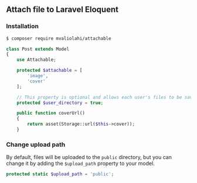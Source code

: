 ## Attach file to Laravel Eloquent

### Installation

```bash
$ composer require mvaliolahi/attachable
```

```php
class Post extends Model
{
    use Attachable;

    protected $attachable = [
        'image',
        'cover'
    ];

    // This property is optional and allows each user's files to be saved in a separate folder.
    protected $user_directory = true;

    public function coverUrl()
    {
        return asset(Storage::url($this->cover));
    }

```

### Change upload path
By default, files will be uploaded to the `public` directory, but you can change it by adding the `$upload_path` property to your model.

```php
protected static $upload_path = 'public';
```